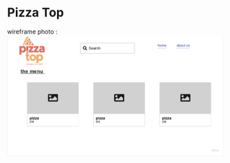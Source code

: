# Pizza Top

wireframe photo :
![photo](https://github.com/anfalqa/my-restaurant/blob/wireframe/ass/MyFirstBoard(1).jpg)
